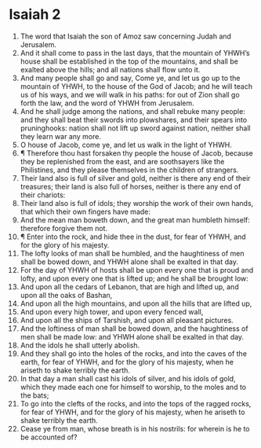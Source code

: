 ﻿# Isaiah 2
1. The word that Isaiah the son of Amoz saw concerning Judah and Jerusalem. 
2. And it shall come to pass in the last days, that the mountain of YHWH’s house shall be established in the top of the mountains, and shall be exalted above the hills; and all nations shall flow unto it. 
3. And many people shall go and say, Come ye, and let us go up to the mountain of YHWH, to the house of the God of Jacob; and he will teach us of his ways, and we will walk in his paths: for out of Zion shall go forth the law, and the word of YHWH from Jerusalem. 
4. And he shall judge among the nations, and shall rebuke many people: and they shall beat their swords into plowshares, and their spears into pruninghooks: nation shall not lift up sword against nation, neither shall they learn war any more. 
5. O house of Jacob, come ye, and let us walk in the light of YHWH. 
6. ¶ Therefore thou hast forsaken thy people the house of Jacob, because they be replenished from the east, and are soothsayers like the Philistines, and they please themselves in the children of strangers. 
7. Their land also is full of silver and gold, neither is there any end of their treasures; their land is also full of horses, neither is there any end of their chariots: 
8. Their land also is full of idols; they worship the work of their own hands, that which their own fingers have made: 
9. And the mean man boweth down, and the great man humbleth himself: therefore forgive them not. 
10. ¶ Enter into the rock, and hide thee in the dust, for fear of YHWH, and for the glory of his majesty. 
11. The lofty looks of man shall be humbled, and the haughtiness of men shall be bowed down, and YHWH alone shall be exalted in that day. 
12. For the day of YHWH of hosts shall be upon every one that is proud and lofty, and upon every one that is lifted up; and he shall be brought low: 
13. And upon all the cedars of Lebanon, that are high and lifted up, and upon all the oaks of Bashan, 
14. And upon all the high mountains, and upon all the hills that are lifted up, 
15. And upon every high tower, and upon every fenced wall, 
16. And upon all the ships of Tarshish, and upon all pleasant pictures. 
17. And the loftiness of man shall be bowed down, and the haughtiness of men shall be made low: and YHWH alone shall be exalted in that day. 
18. And the idols he shall utterly abolish. 
19. And they shall go into the holes of the rocks, and into the caves of the earth, for fear of YHWH, and for the glory of his majesty, when he ariseth to shake terribly the earth. 
20. In that day a man shall cast his idols of silver, and his idols of gold, which they made each one for himself to worship, to the moles and to the bats; 
21. To go into the clefts of the rocks, and into the tops of the ragged rocks, for fear of YHWH, and for the glory of his majesty, when he ariseth to shake terribly the earth. 
22. Cease ye from man, whose breath is in his nostrils: for wherein is he to be accounted of? 

